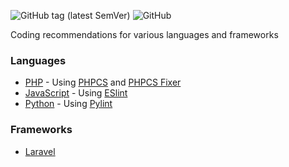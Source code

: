 ![GitHub tag (latest SemVer)](https://img.shields.io/github/tag/sepiphy/coding-recommendations.svg?label=version)
![GitHub](https://img.shields.io/github/license/sepiphy/coding-recommendations.svg)

Coding recommendations for various languages and frameworks

### Languages
- [PHP](./languages/php.md) - Using [PHPCS](https://packagist.org/packages/squizlabs/php_codesniffer) and [PHPCS Fixer](https://packagist.org/packages/friendsofphp/php-cs-fixer)
- [JavaScript](./languages/javascript.md) - Using [ESlint](https://eslint.org/)
- [Python](./languages/python.md) - Using [Pylint](https://www.pylint.org/)

### Frameworks
- [Laravel](./frameworks/laravel.md)
